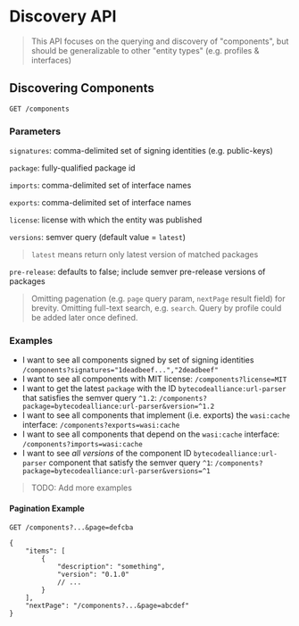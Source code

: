 # Discovery API

> This API focuses on the querying and discovery of "components", but should be generalizable to other "entity types" (e.g. profiles & interfaces)

## Discovering Components

`GET /components`

### Parameters

`signatures`: comma-delimited set of signing identities (e.g. public-keys)

`package`: fully-qualified package id 

`imports`:  comma-delimited set of interface names

`exports`: comma-delimited set of interface names

`license`: license with which the entity was published

`versions`: semver query (default value = `latest`)
> `latest` means return only latest version of matched packages

`pre-release`: defaults to false; include semver pre-release versions of packages

> Omitting pagenation (e.g. `page` query param, `nextPage` result field) for brevity.
> Omitting full-text search, e.g. `search`.
> Query by profile could be added later once defined.

### Examples

* I want to see all components signed by set of signing identities
    `/components?signatures="1deadbeef...","2deadbeef"`
* I want to see all components with MIT license:
    `/components?license=MIT`
* I want to get the latest `package` with the ID `bytecodealliance:url-parser` that satisfies the semver query `^1.2`:
    `/components?package=bytecodealliance:url-parser&version=^1.2`
* I want to see all components that implement (i.e. exports) the `wasi:cache` interface: `/components?exports=wasi:cache`
* I want to see all components that depend on the `wasi:cache` interface: `/components?imports=wasi:cache`
* I want to see _all versions_ of the component ID `bytecodealliance:url-parser` component that satisfy the semver query `^1`:
  `/components?package=bytecodealliance:url-parser&versions=^1`

> TODO: Add more examples

#### Pagination Example
`GET /components?...&page=defcba`
```jsonc
{
    "items": [
        {
            "description": "something",
            "version": "0.1.0"
            // ...           
        }
    ],
    "nextPage": "/components?...&page=abcdef"
}
```